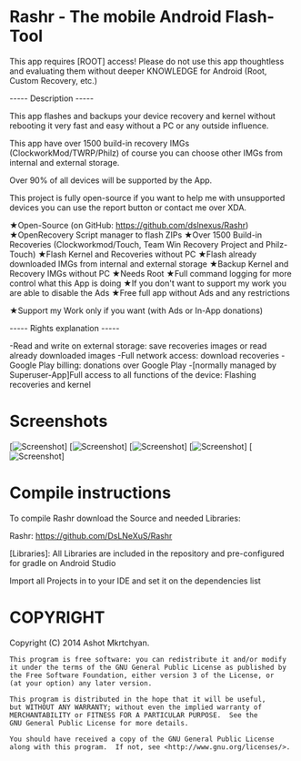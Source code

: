 Rashr - The mobile Android Flash-Tool
====================

This app requires [ROOT] access!
Please do not use this app thoughtless and evaluating them without deeper KNOWLEDGE for Android (Root, Custom Recovery, etc.)

----- Description -----

This app flashes and backups your device recovery and kernel without rebooting it very fast and easy without a PC or any outside influence.

This app have over 1500 build-in recovery IMGs (ClockworkMod/TWRP/Philz) of course you can choose other IMGs from internal and external storage.

Over 90% of all devices will be supported by the App.

This project is fully open-source if you want to help me with unsupported devices you can use the report button or contact me over XDA.

★Open-Source (on GitHub: https://github.com/dslnexus/Rashr)
★OpenRecovery Script manager to flash ZIPs
★Over 1500 Build-in Recoveries (Clockworkmod/Touch, Team Win Recovery Project and Philz-Touch)
★Flash Kernel and Recoveries without PC
★Flash already downloaded IMGs from internal and external storage
★Backup Kernel and Recovery IMGs without PC
★Needs Root
★Full command logging for more control what this App is doing
★If you don't want to support my work you are able to disable the Ads
★Free full app without Ads and any restrictions

★Support my Work only if you want (with Ads or In-App donations)

----- Rights explanation -----

-Read and write on external storage: save recoveries images or read already downloaded images
-Full network access: download recoveries
-Google Play billing: donations over Google Play
-[normally managed by Superuser-App]Full access to all functions of the device: Flashing recoveries and kernel

Screenshots
===================================

[![Screenshot](https://raw.githubusercontent.com/DsLNeXuS/Rashr/master/Screenshots/main.png)]
[![Screenshot](https://raw.githubusercontent.com/DsLNeXuS/Rashr/master/Screenshots/main-reboot.png)]
[![Screenshot](https://raw.githubusercontent.com/DsLNeXuS/Rashr/master/Screenshots/menu-drawer.png)]
[![Screenshot](https://raw.githubusercontent.com/DsLNeXuS/Rashr/master/Screenshots/recovery-script.png)]
[![Screenshot](https://raw.githubusercontent.com/DsLNeXuS/Rashr/master/Screenshots/settings.png)]

Compile instructions
===================================

To compile Rashr download the Source and needed Libraries:

Rashr:     https://github.com/DsLNeXuS/Rashr

[Libraries]:        All Libraries are included in the repository and pre-configured for
                    gradle on Android Studio

Import all Projects in to your IDE and set it on the dependencies list

COPYRIGHT
===================================

Copyright (C) 2014  Ashot Mkrtchyan.

    This program is free software: you can redistribute it and/or modify
    it under the terms of the GNU General Public License as published by
    the Free Software Foundation, either version 3 of the License, or
    (at your option) any later version.

    This program is distributed in the hope that it will be useful,
    but WITHOUT ANY WARRANTY; without even the implied warranty of
    MERCHANTABILITY or FITNESS FOR A PARTICULAR PURPOSE.  See the
    GNU General Public License for more details.

    You should have received a copy of the GNU General Public License
    along with this program.  If not, see <http://www.gnu.org/licenses/>.
